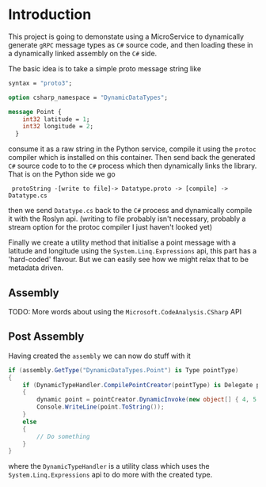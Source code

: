 # Introduction

This project is going to demonstate using a MicroService to dynamically generate `gRPC` 
message types as `C#` source code, and then loading these in a dynamically linked assembly on
the `C#` side.

The basic idea is to take a simple proto message string like 
```proto
syntax = "proto3";

option csharp_namespace = "DynamicDataTypes";

message Point {
    int32 latitude = 1;
    int32 longitude = 2;
  }
```
consume it as a raw string in the Python service, compile it using the `protoc` compiler
which is installed on this container. Then send back the generated `C#` source code to
to the `C#` process which then dynamically links the library. That is on the Python
side we go
```
 protoString -[write to file]-> Datatype.proto -> [compile] -> Datatype.cs
```
then we send `Datatype.cs` back to the `C#` process and dynamically compile it with the
Roslyn api. (writing to file probably isn't necessary, probably a stream option for the protoc
compiler I just haven't looked yet)

Finally we create a utility method that initialise a point message with a latitude
and longitude using the `System.Linq.Expressions` api, this part has a 'hard-coded'
flavour. But we can easily see how we might relax that to be metadata driven.

## Assembly

TODO: More words about using the `Microsoft.CodeAnalysis.CSharp` API

## Post Assembly

Having created the `assembly` we can now do stuff with it

```C#
if (assembly.GetType("DynamicDataTypes.Point") is Type pointType)
{
    if (DynamicTypeHandler.CompilePointCreator(pointType) is Delegate pointCreator)
    {
        dynamic point = pointCreator.DynamicInvoke(new object[] { 4, 5 });
        Console.WriteLine(point.ToString());
    }
    else
    {
        // Do something 
    }
}
```
where the `DynamicTypeHandler` is a utility class which uses the `System.Linq.Expressions`
api to do more with the created type.